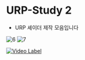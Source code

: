 # URP-Study 2

- URP 셰이더 제작 모음입니다

![6](https://github.com/user-attachments/assets/4ad5adcb-bbd3-4310-bf4c-8ac970e81b36)
![7](https://github.com/user-attachments/assets/85e61970-2a2f-48af-ad7d-d57d9ba18c1b)

[![Video Label](https://github.com/Gyokujin/Runner-in-the-Night/assets/74170514/19725346-fdd7-4063-8c4b-34a6865f30fb)](https://www.youtube.com/watch?v=5KSL4OONiXE)
